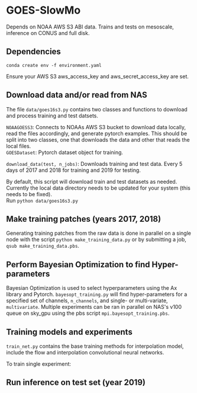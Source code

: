 # GOES-SlowMo

Depends on NOAA AWS S3 ABI data.  Trains and tests on mesoscale, inference on CONUS and full disk.

## Dependencies

`conda create env -f environment.yaml`

Ensure your AWS S3 aws_access_key and aws_secret_access_key are set. 

## Download data and/or read from NAS

The file `data/goes16s3.py` contains two classes and functions to download and process training and test datsets.

`NOAAGOESS3`: Connects to NOAAs AWS S3 bucket to download data locally, read the files accordingly, and generate pytorch examples. This should be split into two classes, one that downloads the data and other that reads the local files. <br>
`GOESDataset`: Pytorch dataset object for training. 

`download_data(test, n_jobs)`: Downloads training and test data.  Every 5 days of 2017 and 2018 for training and 2019 for testing. 

By default, this script will download train and test datasets as needed. Currently the local data directory needs to be updated for your system (this needs to be fixed). <br>
Run `python data/goes16s3.py`

## Make training patches (years 2017, 2018)

Generating training patches from the raw data is done in parallel on a single node with the script `python make_training_data.py` or by submitting a job, `qsub make_training_data.pbs`.  

## Perform Bayesian Optimization to find Hyper-parameters

Bayesian Optimization is used to select hyperparameters using the Ax library and Pytorch. `bayesopt_training.py` will find hyper-parameters for a specified set of channels, `n_channels`, and single- or multi-variate, `multivariate`. Multiple experiments can be ran in parallel on NAS's v100 queue on sky_gpu using the pbs script `mpi.bayesopt_training.pbs`. 

## Training models and experiments

`train_net.py` contains the base training methods for interpolation model, include the flow and interpolation convolutional neural networks. 

To train single experiment: 

## Run inference on test set (year 2019)
